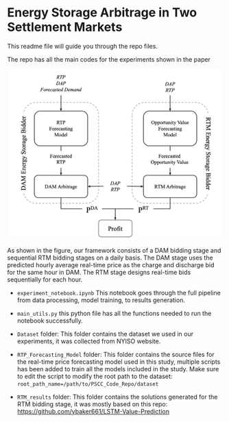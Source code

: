 # Energy Storage Arbitrage in Two Settlement Markets

This readme file will guide you through the repo files.

The repo has all the main codes for the experiments shown in the paper

![diagram](figures/diagram.png)

As shown in the figure, our framework consists of a DAM bidding stage and sequential RTM bidding stages on a daily basis.
The DAM stage uses the predicted hourly average real-time price as the charge and discharge bid for the same hour in DAM. The RTM stage designs real-time bids sequentially for each hour.

- `experiment_notebook.ipynb` This notebook goes through the full pipeline from data processing, model training, to results generation.

- `main_utils.py` this python file has all the functions needed to run the notebook successfully.

- `Dataset` folder:
This folder contains the dataset we used in our experiments, it was collected from NYISO website.
        
- `RTP_Forecasting_Model` folder:
This folder contains the source files for the real-time price forecasting model used in this study, multiple scripts has been added to train all the models included in the study.
Make sure to edit the script to modify the root path to the dataset: `root_path_name=/path/to/PSCC_Code_Repo/dataset`
    
- `RTM_results` folder:
This folder contains the solutions generated for the RTM bidding stage, it was mostly based on this repo: https://github.com/ybaker661/LSTM-Value-Prediction
    
